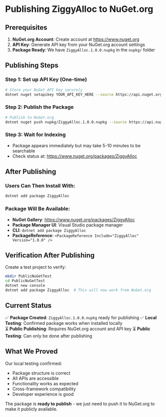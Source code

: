 # Publishing ZiggyAlloc to NuGet.org

## Prerequisites

1. **NuGet.org Account**: Create account at https://www.nuget.org
2. **API Key**: Generate API key from your NuGet.org account settings
3. **Package Ready**: We have `ZiggyAlloc.1.0.0.nupkg` in the `nupkg/` folder

## Publishing Steps

### Step 1: Set up API Key (One-time)
```bash
# Store your NuGet API key securely
dotnet nuget setapikey YOUR_API_KEY_HERE --source https://api.nuget.org/v3/index.json
```

### Step 2: Publish the Package
```bash
# Publish to NuGet.org
dotnet nuget push nupkg/ZiggyAlloc.1.0.0.nupkg --source https://api.nuget.org/v3/index.json
```

### Step 3: Wait for Indexing
- Package appears immediately but may take 5-10 minutes to be searchable
- Check status at: https://www.nuget.org/packages/ZiggyAlloc

## After Publishing

### Users Can Then Install With:
```bash
dotnet add package ZiggyAlloc
```

### Package Will Be Available:
- **NuGet Gallery**: https://www.nuget.org/packages/ZiggyAlloc
- **Package Manager UI**: Visual Studio package manager
- **CLI**: `dotnet add package ZiggyAlloc`
- **PackageReference**: `<PackageReference Include="ZiggyAlloc" Version="1.0.0" />`

## Verification After Publishing

Create a test project to verify:
```bash
mkdir PublicNuGetTest
cd PublicNuGetTest
dotnet new console
dotnet add package ZiggyAlloc  # This will now work from NuGet.org
```

## Current Status

✅ **Package Created**: `ZiggyAlloc.1.0.0.nupkg` ready for publishing
✅ **Local Testing**: Confirmed package works when installed locally  
⏳ **Public Publishing**: Requires NuGet.org account and API key
⏳ **Public Testing**: Can only be done after publishing

## What We Proved

Our local testing confirmed:
- Package structure is correct
- All APIs are accessible
- Functionality works as expected
- Cross-framework compatibility
- Developer experience is good

The package is **ready to publish** - we just need to push it to NuGet.org to make it publicly available.